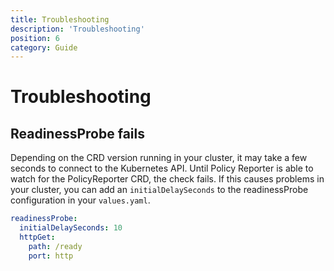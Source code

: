 ```yaml
---
title: Troubleshooting
description: 'Troubleshooting'
position: 6
category: Guide
---
```


# Troubleshooting

## ReadinessProbe fails

Depending on the CRD version running in your cluster, it may take a few seconds to connect to the Kubernetes API. Until Policy Reporter is able to watch for the PolicyReporter CRD, the check fails. If this causes problems in your cluster, you can add an `initialDelaySeconds` to the readinessProbe configuration in your `values.yaml`.

```yaml
readinessProbe:
  initialDelaySeconds: 10
  httpGet:
    path: /ready
    port: http
```
